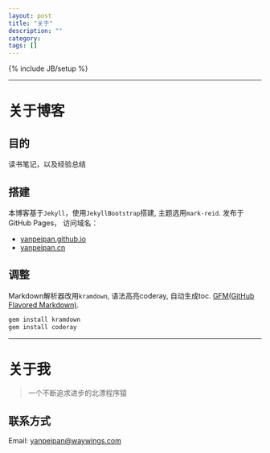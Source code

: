```yaml
---
layout: post
title: "关于"
description: ""
category:
tags: []
---
```

{% include JB/setup %}

---

# 关于博客
>
## 目的
读书笔记，以及经验总结
>
## 搭建
本博客基于`Jekyll`，使用`JekyllBootstrap`搭建, 主题选用`mark-reid`.  发布于GitHub Pages， 访问域名：
>
* [yanpeipan.github.io](http://yanpeipan.github.io/)
* [yanpeipan.cn](http://yanpeipan.cn)
>
## 调整
Markdown解析器改用`kramdown`, 语法高亮coderay, 自动生成toc. [GFM(GitHub Flavored Markdown)](https://help.github.com/categories/writing-on-github/).
>
~~~ruby
gem install kramdown
gem install coderay
~~~

---

# 关于我
> 一个不断追求进步的北漂程序猿
>
## 联系方式
Email: yanpeipan@waywings.com
